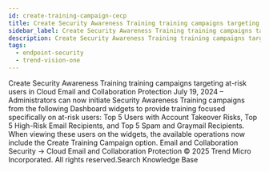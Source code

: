 ```yaml
---
id: create-training-campaign-cecp
title: Create Security Awareness Training training campaigns targeting at-risk users in Cloud Email and Collaboration Protection
sidebar_label: Create Security Awareness Training training campaigns targeting at-risk users in Cloud Email and Collaboration Protection
description: Create Security Awareness Training training campaigns targeting at-risk users in Cloud Email and Collaboration Protection
tags:
  - endpoint-security
  - trend-vision-one
---
```


 Create Security Awareness Training training campaigns targeting at-risk users in Cloud Email and Collaboration Protection July 19, 2024 – Administrators can now initiate Security Awareness Training campaigns from the following Dashboard widgets to provide training focused specifically on at-risk users: Top 5 Users with Account Takeover Risks, Top 5 High-Risk Email Recipients, and Top 5 Spam and Graymail Recipients. When viewing these users on the widgets, the available operations now include the Create Training Campaign option. Email and Collaboration Security → Cloud Email and Collaboration Protection © 2025 Trend Micro Incorporated. All rights reserved.Search Knowledge Base